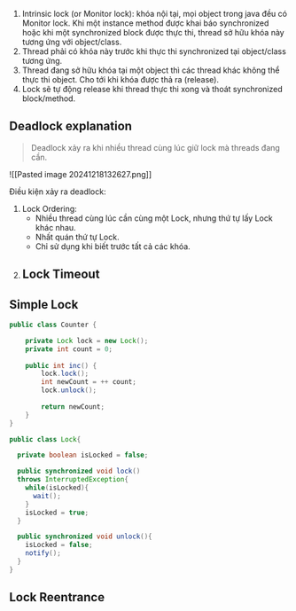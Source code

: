 1. Intrinsic lock (or Monitor lock): khóa nội tại,  mọi object trong java đều có Monitor lock. Khi một instance method được khai báo synchronized hoặc khi một synchronized block được thực thi, thread sở hữu khóa này tương ứng với object/class.
2. Thread phải có khóa này trước khi thực thi synchronized tại object/class tương ứng.
3. Thread đang sở hữu khóa tại một object thì các thread khác không thể thực thi object. Cho tới khi khóa được thả ra (release).
4. Lock sẽ tự động release khi thread thực thi xong và thoát synchronized block/method.

## 
## Deadlock explanation

> Deadlock xảy ra khi nhiều thread cùng lúc giữ lock mà threads đang cần.

![[Pasted image 20241218132627.png]]

Điều kiện xảy ra deadlock:

1. Lock Ordering:
	- Nhiều thread cùng lúc cần cùng một Lock, nhưng thứ tự lấy Lock khác nhau.
	- Nhất quán thứ tự Lock.
	- Chỉ sử dụng khi biết trước tất cả các khóa.
2. Lock Timeout
	- 

## Simple Lock

```java
public class Counter {

	private Lock lock = new Lock();
	private int count = 0;
	
	public int inc() {
		lock.lock();
		int newCount = ++ count;
		lock.unlock();
		
		return newCount;
	}
}

public class Lock{

  private boolean isLocked = false;

  public synchronized void lock()
  throws InterruptedException{
    while(isLocked){
      wait();
    }
    isLocked = true;
  }

  public synchronized void unlock(){
    isLocked = false;
    notify();
  }
}
```

## Lock Reentrance
